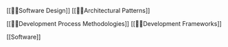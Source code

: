 [[👨‍💻Software Design]]
[[👨‍💻Architectural Patterns]]

[[👨‍💻Development Process Methodologies]]
[[👨‍💻Development Frameworks]]

[[Software]]
